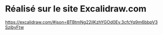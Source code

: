 # Réalisé sur le site Excalidraw.com

https://excalidraw.com/#json=BTBtmNg22jlKzhYGOd0Ey,3cfcYq9m6bbpV3SzjbyFtw